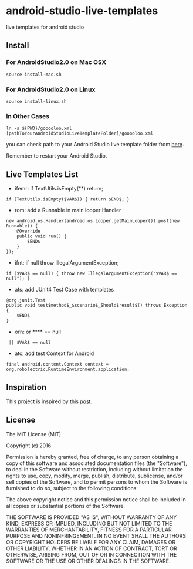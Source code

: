 android-studio-live-templates
====

live templates for android studio

## Install

### For AndroidStudio2.0 on Mac OSX
```
source install-mac.sh
```

### For AndroidStudio2.0 on Linux
```
source install-linux.sh
```

### In Other Cases
```
ln -s ${PWD}/gooooloo.xml [pathToYourAndroidStudioLiveTemplateFolder]/gooooloo.xml
```

you can check path to your Android Studio live template folder from [here](https://www.jetbrains.com/help/idea/2016.1/live-templates.html?origin=old_help).

Remember to restart your Android Studio.

## Live Templates List

- ifemr: if TextUtils.isEmpty(**) return;

```
if (TextUtils.isEmpty($VAR$)) { return $END$; }
```

- rom: add a Runnable in main looper Handler

```
new android.os.Handler(android.os.Looper.getMainLooper()).post(new Runnable() {
    @Override
    public void run() {
        $END$
    }
});
```

- ifnt: if null throw IllegalArgumentException;

```
if ($VAR$ == null) { throw new IllegalArgumentException("$VAR$ == null"); }
```

- ats: add JUnit4 Test Case with templates

```
@org.junit.Test 
public void test$method$_$scenario$_Should$result$() throws Exception {
    $END$
}
```

- orn: or **** == null

```
 || $VAR$ == null
```

- atc: add test Context for Android

```
final android.content.Context context = org.robolectric.RuntimeEnvironment.application;
```

## Inspiration
This project is inspired by this [post](https://lachdrache.com/2012/11/18/sharing-intellij-idea-live-templates/).
## License
The MIT License (MIT)

Copyright (c) 2016 

Permission is hereby granted, free of charge, to any person obtaining a copy
of this software and associated documentation files (the "Software"), to deal
in the Software without restriction, including without limitation the rights
to use, copy, modify, merge, publish, distribute, sublicense, and/or sell
copies of the Software, and to permit persons to whom the Software is
furnished to do so, subject to the following conditions:

The above copyright notice and this permission notice shall be included in all
copies or substantial portions of the Software.

THE SOFTWARE IS PROVIDED "AS IS", WITHOUT WARRANTY OF ANY KIND, EXPRESS OR
IMPLIED, INCLUDING BUT NOT LIMITED TO THE WARRANTIES OF MERCHANTABILITY,
FITNESS FOR A PARTICULAR PURPOSE AND NONINFRINGEMENT. IN NO EVENT SHALL THE
AUTHORS OR COPYRIGHT HOLDERS BE LIABLE FOR ANY CLAIM, DAMAGES OR OTHER
LIABILITY, WHETHER IN AN ACTION OF CONTRACT, TORT OR OTHERWISE, ARISING FROM,
OUT OF OR IN CONNECTION WITH THE SOFTWARE OR THE USE OR OTHER DEALINGS IN THE
SOFTWARE.
